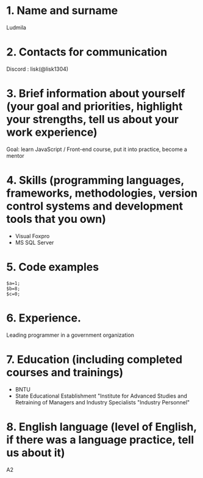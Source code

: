 # 1. Name and surname
Ludmila

# 2. Contacts for communication
Discord : lisk(@lisk1304)

# 3. Brief information about yourself (your goal and priorities, highlight your strengths, tell us about your work experience)
Goal: learn JavaScript / Front-end course, put it into practice, become a mentor

# 4. Skills (programming languages, frameworks, methodologies, version control systems and development tools that you own)
* Visual Foxpro
* MS SQL Server

# 5. Code examples
```
$a=1;
$b=8;
$c=0;
```

# 6. Experience.
Leading programmer in a government organization

# 7. Education (including completed courses and trainings)
* BNTU
* State Educational Establishment "Institute for Advanced Studies and Retraining of Managers and Industry Specialists "Industry Personnel"
# 8. English language (level of English, if there was a language practice, tell us about it)
A2
